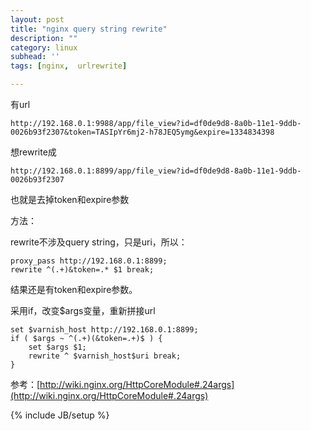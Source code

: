 ```yaml
---
layout: post
title: "nginx query string rewrite"
description: ""
category: linux
subhead: ''
tags: [nginx,  urlrewrite]

---
```


有url

    http://192.168.0.1:9988/app/file_view?id=df0de9d8-8a0b-11e1-9ddb-0026b93f2307&token=TASIpYr6mj2-h78JEQ5ymg&expire=1334834398
    
想rewrite成

    http://192.168.0.1:8899/app/file_view?id=df0de9d8-8a0b-11e1-9ddb-0026b93f2307
    
也就是去掉token和expire参数

方法：

rewrite不涉及query string，只是uri，所以：

    proxy_pass http://192.168.0.1:8899;
    rewrite ^(.+)&token=.* $1 break; 

结果还是有token和expire参数。

采用if，改变$args变量，重新拼接url

    set $varnish_host http://192.168.0.1:8899;
    if ( $args ~ ^(.+)(&token=.+)$ ) {
        set $args $1;
        rewrite ^ $varnish_host$uri break; 
    }
    	
参考：[http://wiki.nginx.org/HttpCoreModule#.24args](http://wiki.nginx.org/HttpCoreModule#.24args)


{% include JB/setup %}
